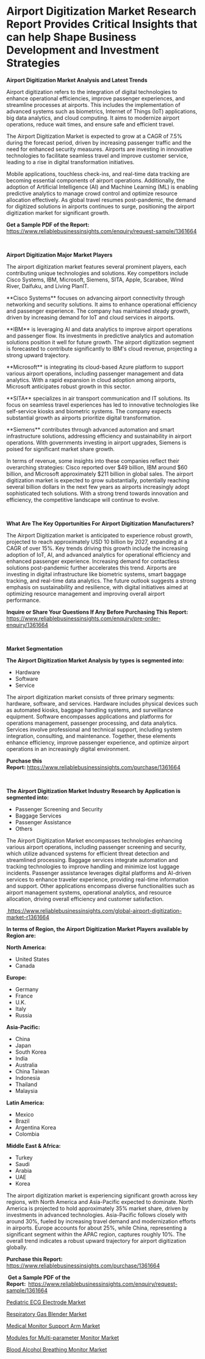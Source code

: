 <p><h1>Airport Digitization Market Research Report Provides Critical Insights that can help Shape Business Development and Investment Strategies</h1></p><p><strong>Airport Digitization Market Analysis and Latest Trends</strong></p>
<p><p>Airport digitization refers to the integration of digital technologies to enhance operational efficiencies, improve passenger experiences, and streamline processes at airports. This includes the implementation of advanced systems such as biometrics, Internet of Things (IoT) applications, big data analytics, and cloud computing. It aims to modernize airport operations, reduce wait times, and ensure safe and efficient travel.</p><p>The Airport Digitization Market is expected to grow at a CAGR of 7.5% during the forecast period, driven by increasing passenger traffic and the need for enhanced security measures. Airports are investing in innovative technologies to facilitate seamless travel and improve customer service, leading to a rise in digital transformation initiatives. </p><p>Mobile applications, touchless check-ins, and real-time data tracking are becoming essential components of airport operations. Additionally, the adoption of Artificial Intelligence (AI) and Machine Learning (ML) is enabling predictive analytics to manage crowd control and optimize resource allocation effectively. As global travel resumes post-pandemic, the demand for digitized solutions in airports continues to surge, positioning the airport digitization market for significant growth.</p></p>
<p><strong>Get a Sample PDF of the Report:&nbsp;</strong> <a href="https://www.reliablebusinessinsights.com/enquiry/request-sample/1361664?utm_campaign=1500&utm_medium=2&utm_source=Github&utm_content=ia&utm_term=11102024&utm_id=airport-digitization">https://www.reliablebusinessinsights.com/enquiry/request-sample/1361664</a></p>
<p>&nbsp;</p>
<p><strong>Airport Digitization Major Market Players</strong></p>
<p><p>The airport digitization market features several prominent players, each contributing unique technologies and solutions. Key competitors include Cisco Systems, IBM, Microsoft, Siemens, SITA, Apple, Scarabee, Wind River, Daifuku, and Living PlanIT.</p><p>**Cisco Systems** focuses on advancing airport connectivity through networking and security solutions. It aims to enhance operational efficiency and passenger experience. The company has maintained steady growth, driven by increasing demand for IoT and cloud services in airports.</p><p>**IBM** is leveraging AI and data analytics to improve airport operations and passenger flow. Its investments in predictive analytics and automation solutions position it well for future growth. The airport digitization segment is forecasted to contribute significantly to IBM's cloud revenue, projecting a strong upward trajectory.</p><p>**Microsoft** is integrating its cloud-based Azure platform to support various airport operations, including passenger management and data analytics. With a rapid expansion in cloud adoption among airports, Microsoft anticipates robust growth in this sector.</p><p>**SITA** specializes in air transport communication and IT solutions. Its focus on seamless travel experiences has led to innovative technologies like self-service kiosks and biometric systems. The company expects substantial growth as airports prioritize digital transformation.</p><p>**Siemens** contributes through advanced automation and smart infrastructure solutions, addressing efficiency and sustainability in airport operations. With governments investing in airport upgrades, Siemens is poised for significant market share growth.</p><p>In terms of revenue, some insights into these companies reflect their overarching strategies: Cisco reported over $49 billion, IBM around $60 billion, and Microsoft approximately $211 billion in global sales. The airport digitization market is expected to grow substantially, potentially reaching several billion dollars in the next few years as airports increasingly adopt sophisticated tech solutions. With a strong trend towards innovation and efficiency, the competitive landscape will continue to evolve.</p></p>
<p>&nbsp;</p>
<p><strong>What Are The Key Opportunities For Airport Digitization Manufacturers?</strong></p>
<p><p>The Airport Digitization market is anticipated to experience robust growth, projected to reach approximately USD 10 billion by 2027, expanding at a CAGR of over 15%. Key trends driving this growth include the increasing adoption of IoT, AI, and advanced analytics for operational efficiency and enhanced passenger experience. Increasing demand for contactless solutions post-pandemic further accelerates this trend. Airports are investing in digital infrastructure like biometric systems, smart baggage tracking, and real-time data analytics. The future outlook suggests a strong emphasis on sustainability and resilience, with digital initiatives aimed at optimizing resource management and improving overall airport performance.</p></p>
<p><strong>Inquire or Share Your Questions If Any Before Purchasing This Report:</strong> <a href="https://www.reliablebusinessinsights.com/enquiry/pre-order-enquiry/1361664?utm_campaign=1500&utm_medium=2&utm_source=Github&utm_content=ia&utm_term=11102024&utm_id=airport-digitization">https://www.reliablebusinessinsights.com/enquiry/pre-order-enquiry/1361664</a></p>
<p>&nbsp;</p>
<p><strong>Market Segmentation</strong></p>
<p><strong>The Airport Digitization Market Analysis by types is segmented into:</strong></p>
<p><ul><li>Hardware</li><li>Software</li><li>Service</li></ul></p>
<p><p>The airport digitization market consists of three primary segments: hardware, software, and services. Hardware includes physical devices such as automated kiosks, baggage handling systems, and surveillance equipment. Software encompasses applications and platforms for operations management, passenger processing, and data analytics. Services involve professional and technical support, including system integration, consulting, and maintenance. Together, these elements enhance efficiency, improve passenger experience, and optimize airport operations in an increasingly digital environment.</p></p>
<p><strong>Purchase this Report:&nbsp;</strong><a href="https://www.reliablebusinessinsights.com/purchase/1361664?utm_campaign=1500&utm_medium=2&utm_source=Github&utm_content=ia&utm_term=11102024&utm_id=airport-digitization">https://www.reliablebusinessinsights.com/purchase/1361664</a></p>
<p>&nbsp;</p>
<p><strong>The Airport Digitization Market Industry Research by Application is segmented into:</strong></p>
<p><ul><li>Passenger Screening and Security</li><li>Baggage Services</li><li>Passenger Assistance</li><li>Others</li></ul></p>
<p><p>The Airport Digitization Market encompasses technologies enhancing various airport operations, including passenger screening and security, which utilize advanced systems for efficient threat detection and streamlined processing. Baggage services integrate automation and tracking technologies to improve handling and minimize lost luggage incidents. Passenger assistance leverages digital platforms and AI-driven services to enhance traveler experience, providing real-time information and support. Other applications encompass diverse functionalities such as airport management systems, operational analytics, and resource allocation, driving overall efficiency and customer satisfaction.</p></p>
<p><a href="https://www.reliablebusinessinsights.com/global-airport-digitization-market-r1361664?utm_campaign=1500&utm_medium=2&utm_source=Github&utm_content=ia&utm_term=11102024&utm_id=airport-digitization">&nbsp;https://www.reliablebusinessinsights.com/global-airport-digitization-market-r1361664</a></p>
<p><strong>In terms of Region, the Airport Digitization Market Players available by Region are:</strong></p>
<p>
    <p> <strong> North America: </strong>
        <ul>
            <li>United States</li>
            <li>Canada</li>
        </ul>
        </p> 
    <p> <strong> Europe: </strong>
        <ul>
            <li>Germany</li>
            <li>France</li>
            <li>U.K.</li>
            <li>Italy</li>
            <li>Russia</li>
        </ul>
        </p> 
    <p> <strong> Asia-Pacific: </strong>
        <ul>
            <li>China</li>
            <li>Japan</li>
            <li>South Korea</li>
            <li>India</li>
            <li>Australia</li>
            <li>China Taiwan</li>
            <li>Indonesia</li>
            <li>Thailand</li>
            <li>Malaysia</li>
        </ul>
        </p> 
    <p> <strong> Latin America: </strong>
        <ul>
            <li>Mexico</li>
            <li>Brazil</li>
            <li>Argentina Korea</li>
            <li>Colombia</li>
        </ul>
        </p> 
    <p> <strong> Middle East & Africa: </strong>
        <ul>
            <li>Turkey</li>
            <li>Saudi</li>
            <li>Arabia</li>
            <li>UAE</li>
            <li>Korea</li>
        </ul>
    </p>
    </p>
<p><p>The airport digitization market is experiencing significant growth across key regions, with North America and Asia-Pacific expected to dominate. North America is projected to hold approximately 35% market share, driven by investments in advanced technologies. Asia-Pacific follows closely with around 30%, fueled by increasing travel demand and modernization efforts in airports. Europe accounts for about 25%, while China, representing a significant segment within the APAC region, captures roughly 10%. The overall trend indicates a robust upward trajectory for airport digitization globally.</p></p>
<p><strong>Purchase this Report: </strong><a href="https://www.reliablebusinessinsights.com/purchase/1361664?utm_campaign=1500&utm_medium=2&utm_source=Github&utm_content=ia&utm_term=11102024&utm_id=airport-digitization">https://www.reliablebusinessinsights.com/purchase/1361664</a></p>
<p>&nbsp;<strong>Get a Sample PDF of the Report:&nbsp;&nbsp;</strong><a href="https://www.reliablebusinessinsights.com/enquiry/request-sample/1361664?utm_campaign=1500&utm_medium=2&utm_source=Github&utm_content=ia&utm_term=11102024&utm_id=airport-digitization">https://www.reliablebusinessinsights.com/enquiry/request-sample/1361664</a></p>
<p><strong></strong></p>
<p><p><a href="https://www.linkedin.com/pulse/pediatric-ecg-electrode-market-overview-regional-outlook-twyte?utm_campaign=1500&utm_medium=2&utm_source=Github&utm_content=ia&utm_term=11102024&utm_id=airport-digitization">Pediatric ECG Electrode Market</a></p><p><a href="https://www.linkedin.com/pulse/respiratory-gas-blender-market-size-growing-cagr-9-report-9amre?utm_campaign=1500&utm_medium=2&utm_source=Github&utm_content=ia&utm_term=11102024&utm_id=airport-digitization">Respiratory Gas Blender Market</a></p><p><a href="https://www.linkedin.com/pulse/medical-monitor-support-arm-revenue-growth-report-2024-2031-vfuxc?utm_campaign=1500&utm_medium=2&utm_source=Github&utm_content=ia&utm_term=11102024&utm_id=airport-digitization">Medical Monitor Support Arm Market</a></p><p><a href="https://www.linkedin.com/pulse/modules-multi-parameter-monitor-market-industry-trends-forecast-im2qc?utm_campaign=1500&utm_medium=2&utm_source=Github&utm_content=ia&utm_term=11102024&utm_id=airport-digitization">Modules for Multi-parameter Monitor Market</a></p><p><a href="https://www.linkedin.com/pulse/blood-alcohol-breathing-monitor-market-share-new-trends-analysis-zp3ze?utm_campaign=1500&utm_medium=2&utm_source=Github&utm_content=ia&utm_term=11102024&utm_id=airport-digitization">Blood Alcohol Breathing Monitor Market</a></p></p>